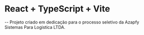 # React + TypeScript + Vite

-- Projeto criado em dedicação para o processo seletivo da Azapfy Sistemas Para Logistica LTDA.